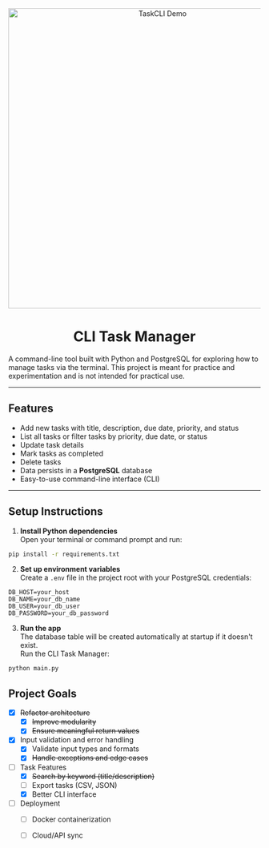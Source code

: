 <div align="center">
  <img src="https://i.imgur.com/FeU64W0.png" alt="TaskCLI Demo" width="600"/>
  <h1>CLI Task Manager</h1>
</div>


A command-line tool built with Python and PostgreSQL for exploring how to manage tasks via the terminal. This project is meant for practice and experimentation and is not intended for practical use.

---


## Features

- Add new tasks with title, description, due date, priority, and status  
- List all tasks or filter tasks by priority, due date, or status  
- Update task details  
- Mark tasks as completed  
- Delete tasks  
- Data persists in a **PostgreSQL** database  
- Easy-to-use command-line interface (CLI)  

---

## Setup Instructions

1. **Install Python dependencies**  
Open your terminal or command prompt and run:  
```bash
pip install -r requirements.txt
```

2. **Set up environment variables**  
Create a `.env` file in the project root with your PostgreSQL credentials:
```
DB_HOST=your_host
DB_NAME=your_db_name
DB_USER=your_db_user
DB_PASSWORD=your_db_password
```

3. **Run the app**  
The database table will be created automatically at startup if it doesn't exist.  
Run the CLI Task Manager:
```bash
python main.py
```

## Project Goals

- [x] ~~Refactor architecture~~  
  - [x] ~~Improve modularity~~  
  - [x] ~~Ensure meaningful return values~~  
- [x] Input validation and error handling  
  - [x] Validate input types and formats  
  - [x] ~~Handle exceptions and edge cases~~  
- [ ] Task Features  
  - [x] ~~Search by keyword (title/description)~~  
  - [ ] Export tasks (CSV, JSON)  
  - [x] Better CLI interface  
- [ ] Deployment  
  - [ ] Docker containerization  
  - [ ] Cloud/API sync  

